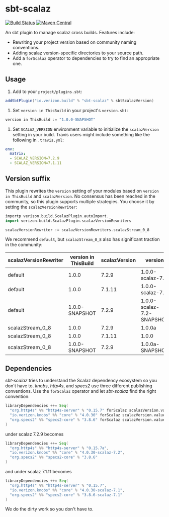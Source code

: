 # sbt-scalaz

[![Build Status](https://travis-ci.org/Verizon/sbt-scalaz.svg?branch=master)](https://travis-ci.org/Verizon/sbt-scalaz)
[![Maven Central](https://maven-badges.herokuapp.com/maven-central/io.verizon.build/sbt-scalaz_2.10_0.13/badge.svg)](https://maven-badges.herokuapp.com/maven-central/io.verizon.build/sbt-scalaz_2.10_0.13/)


An sbt plugin to manage scalaz cross builds.  Features include:

* Rewriting your project version based on community naming conventions.
* Adding scalaz version-specific directories to your source path.
* Add a `forScalaz` operator to dependencies to try to find an appropriate one.

## Usage

1. Add to your `project/plugins.sbt`:

```scala
addSbtPlugin("io.verizon.build" % "sbt-scalaz" % sbtScalazVersion)
```

1. Set `version in ThisBuild` in your project's `version.sbt`:

```scala
version in ThisBuild := "1.0.0-SNAPSHOT"
```

1. Set `SCALAZ_VERSION` environment variable to initialize the `scalazVersion` setting in your build.  Travis users might include something like the following in `.travis.yml`:

```yaml
env:
  matrix:
  - SCALAZ_VERSION=7.2.9
  - SCALAZ_VERSION=7.1.11
```

## Version suffix

This plugin rewrites the `version` setting of your modules based on
`version in ThisBuild` and `scalazVersion`.  No consensus has been
reached in the community, so this plugin supports multiple strategies.
You choose it by setting the `scalazVersionRewriter`:

```scala
importp verizon.build.ScalazPlugin.autoImport._
import verizon.build.ScalazPlugin.scalazVersionRewriters

scalazVersionRewriter := scalazVersionRewriters.scalazStream_0_8
```

We recommend `default`, but `scalazStream_0_8` also has significant
traction in the community:

scalazVersionRewriter | version in ThisBuild | scalazVersion | version
--------------------- | -------------------- | ------------- | -------------------------
default               | 1.0.0                | 7.2.9         | 1.0.0-scalaz-7.2
default               | 1.0.0                | 7.1.11        | 1.0.0-scalaz-7.1
default               | 1.0.0-SNAPSHOT       | 7.2.9         | 1.0.0-scalaz-7.2-SNAPSHOT
scalazStream_0_8      | 1.0.0                | 7.2.9         | 1.0.0a
scalazStream_0_8      | 1.0.0                | 7.1.11        | 1.0.0
scalazStream_0_8      | 1.0.0-SNAPSHOT       | 7.2.9         | 1.0.0a-SNAPSHOT

## Dependencies

_sbt-scalaz_ tries to understand the Scalaz dependency ecosystem so
you don't have to.  _knobs_, _http4s_, and _specs2_ use three
different publishing conventions.  Use the `forScalaz` operator and
let _sbt-scalaz_ find the right convention:

```scala
libraryDependencies ++= Seq(
  "org.http4s" %% "http4s-server" % "0.15.7" forScalaz scalazVersion.value,
  "io.verizon.knobs" %% "core" % "4.0.30" forScalaz scalazVersion.value,
  "org.specs2" %% "specs2-core" % "3.8.6" forScalaz scalazVersion.value 
)
```

under scalaz 7.2.9 becomes

```scala
libraryDependencies ++= Seq(
  "org.http4s" %% "http4s-server" % "0.15.7a",
  "io.verizon.knobs" %% "core" % "4.0.30-scalaz-7.2",
  "org.specs2" %% "specs2-core" % "3.8.6"
)
```

and under scalaz 7.1.11 becomes

```scala
libraryDependencies ++= Seq(
  "org.http4s" %% "http4s-server" % "0.15.7",
  "io.verizon.knobs" %% "core" % "4.0.30-scalaz-7.1",
  "org.specs2" %% "specs2-core" % "3.8.6-scalaz-7.1"
)
```

We do the dirty work so you don't have to.

